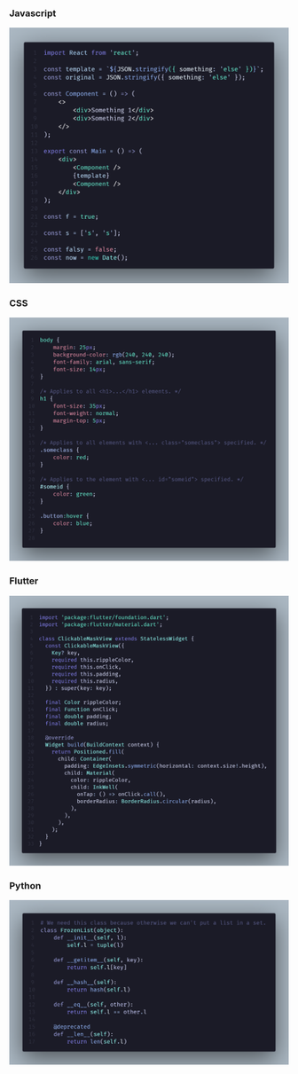 ### Javascript

![javascript](./assets/images/js.png)

### CSS

![css](./assets/images/css.png)

### Flutter

![flutter](./assets/images/flutter.png)

### Python

![python](./assets/images/py.png)
